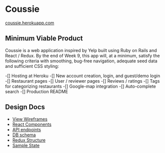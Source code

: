 # Coussie

[coussie.herokuapp.com][link]

[link]: http://coussie.herokuapp.com

## Minimum Viable Product

Coussie is a web application inspired by Yelp built using Ruby on Rails
and React / Redux. By the end of Week 9, this app will, at a minimum,
satisfy the following criteria with smoothing, bug-free navigation,
adequate seed data and sufficient CSS styling:

-[] Hosting at Heroku
-[] New account creation, login, and guest/demo login
-[] Restaurant pages
-[] User / reviewer pages
-[] Reviews / ratings
-[] Tags for categorizing restaurants
-[] Google-map integration
-[] Auto-complete search
-[] Production README

## Design Docs

* [View Wireframes][wireframes]
* [React Components][components]
* [API endpoints][endpoints]
* [DB schema][schema]
* [Redux Structure][structure]
* [Sample State][state]

[wireframes]: /docs/wireframes/
[components]: /docs/react_components.md
[endpoints]: /docs/api_endpoints.md
[schema]: /docs/db_schema.md
[structure]: /docs/redux_structure.md
[state]: /docs/sample_state.md
